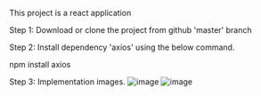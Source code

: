 This project is a react application

Step 1:
Download or clone the project from github 'master' branch

Step 2:
Install dependency 'axios' using the below command.

npm install axios

Step 3:
Implementation images.
![image](https://github.com/yashasreddyk/bookshelf/assets/86372035/f77ec1ed-57bb-4f4a-bc00-64487c25d5f9)
![image](https://github.com/yashasreddyk/bookshelf/assets/86372035/fe7cac01-0695-43e3-9eb9-f7f5c77a8c40)


